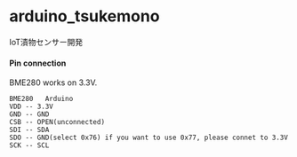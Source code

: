 # arduino_tsukemono
IoT漬物センサー開発


#### Pin connection
BME280 works on 3.3V. 

```
BME280   Arduino
VDD -- 3.3V
GND -- GND
CSB -- OPEN(unconnected)
SDI -- SDA
SDO -- GND(select 0x76) if you want to use 0x77, please connet to 3.3V
SCK -- SCL
```

